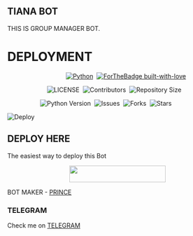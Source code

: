 ## TIANA BOT
THIS IS GROUP MANAGER BOT.
# DEPLOYMENT
&nbsp;&nbsp;&nbsp;&nbsp;&nbsp;&nbsp;&nbsp;&nbsp;&nbsp;&nbsp;&nbsp;&nbsp;&nbsp;&nbsp;&nbsp;&nbsp;&nbsp;&nbsp;&nbsp;&nbsp;&nbsp;&nbsp;&nbsp;&nbsp;&nbsp;&nbsp;&nbsp;&nbsp;&nbsp;&nbsp;&nbsp;&nbsp;&nbsp;&nbsp;[![Python](http://forthebadge.com/images/badges/made-with-python.svg)](https://python.org)&nbsp;
[![ForTheBadge built-with-love](http://ForTheBadge.com/images/badges/built-with-love.svg)](https://github.com/smitpanchalA2/MRTORK)


&nbsp;&nbsp;&nbsp;&nbsp;&nbsp;&nbsp;&nbsp;&nbsp;&nbsp;&nbsp;&nbsp;&nbsp;&nbsp;&nbsp;&nbsp;&nbsp;&nbsp;&nbsp;&nbsp;&nbsp;&nbsp;&nbsp;&nbsp;![LICENSE](https://img.shields.io/github/license/TEAMOFDEVIL-X/TIANABOT?style=for-the-badge&logo=appveyor)&nbsp;
![Contributors](https://img.shields.io/github/contributors/TEAMOFDEVIL-X/TIANABOT?style=for-the-badge&logo=appveyor)&nbsp;
![Repository Size](https://img.shields.io/github/repo-size/TEAMOFDEVIL-X/TIANABOT?style=for-the-badge&logo=appveyor)


&nbsp;&nbsp;&nbsp;&nbsp;&nbsp;&nbsp;&nbsp;&nbsp;&nbsp;&nbsp;&nbsp;&nbsp;&nbsp;&nbsp;&nbsp;&nbsp;&nbsp;&nbsp;&nbsp;![Python Version](https://img.shields.io/badge/python-3.8-green?style=for-the-badge&logo=appveyor)&nbsp;
![Issues](https://img.shields.io/github/issues/TEAMOFDEVIL-X/TIANABOT?style=for-the-badge&logo=appveyor)&nbsp;
![Forks](https://img.shields.io/github/forks/TEAMOFDEVIL-X/TIANABOT?style=for-the-badge&logo=appveyor)&nbsp;
![Stars](https://img.shields.io/github/stars/TEAMOFDEVIL-X/TIANABOT?style=for-the-badge&logo=appveyor)


![Deploy](https://telegra.ph/file/bcd7b3dec21d1c2b2583a.png)

## DEPLOY HERE 

The easiest way to deploy this Bot

<p align="center"><a href="https://heroku.com/deploy?template=https://github.com/smitpanchalA2/MRTORK"> <img src="https://img.shields.io/badge/Deploy%20To%20Heroku-black?style=for-the-badge&logo=heroku" width="220" height="38.45"/></a></p>

BOT MAKER - [PRINCE](https://t.me/MRLUPIN_GENUINE)

### TELEGRAM
Check me on [TELEGRAM](https://t.me/tiana_prince_bot)

